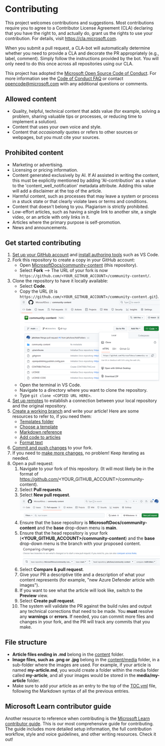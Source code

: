 # Contributing

This project welcomes contributions and suggestions. Most contributions require you to
agree to a Contributor License Agreement (CLA) declaring that you have the right to,
and actually do, grant us the rights to use your contribution. For details, visit
https://cla.microsoft.com.

When you submit a pull request, a CLA-bot will automatically determine whether you need
to provide a CLA and decorate the PR appropriately (e.g., label, comment). Simply follow the
instructions provided by the bot. You will only need to do this once across all repositories using our CLA.

This project has adopted the [Microsoft Open Source Code of Conduct](https://opensource.microsoft.com/codeofconduct/).
For more information see the [Code of Conduct FAQ](https://opensource.microsoft.com/codeofconduct/faq/)
or contact [opencode@microsoft.com](mailto:opencode@microsoft.com) with any additional questions or comments.

## Allowed content

* Quality, helpful, technical content that adds value (for example, solving a problem, sharing valuable tips or processes, or reducing time to implement a solution).
* Content that uses your own voice and style.
* Content that *occasionally* quotes or refers to other sources or webpages, but you must cite your sources.

## Prohibited content

* Marketing or advertising.
* Licensing or pricing information.
* Content generated exclusively by AI. If AI assisted in writing the content, this must be explicitly mentioned by adding 'AI-contribution' as a value to the 'content_well_notification' metadata attribute. Adding this value will add a disclaimer at the top of the article.
* Harmful content, such as processes that may leave a system or process in a stuck state or that clearly violate laws or terms and conditions.
* Content that doesn't belong to you. Plagiarism is strictly prohibited.
* Low-effort articles, such as having a single link to another site, a single video, or an article with only links in it.
* Articles where the primary purpose is self-promotion.
* News and announcements.

## Get started contributing

1. [Set up your GitHub account](https://learn.microsoft.com/contribute/content/#create-a-github-account) and [install authoring tools](https://learn.microsoft.com/contribute/content/get-started-setup-tools) such as VS Code.
1. Fork this repository to create a copy in your GitHub account:
    * Open [MicrosoftDocs/community-content](https://github.com/MicrosoftDocs/community-content) (this repository).
    * Select **Fork** --> The URL of your fork is now `https://github.com/<YOUR_GITHUB_ACCOUNT>/community-content/`.
1. Clone the repository to have it locally available:
    * Select **Code**.
    * Copy the URL (it is `https://github.com/<YOUR_GITHUB_ACCOUNT>/community-content.git`).
      ![clone repo](community-content/media/contribution/clone-url.png)
    * Open the terminal in VS Code.
    * Navigate to a directory where you want to clone the repository.
    * Type `git clone <COPIED URL HERE>`.
1. [Set up remotes](https://learn.microsoft.com/contribute/content/get-started-setup-local#set-up-remotes) to establish a connection between your local repository and the original repository.
1. [Create a working branch](https://learn.microsoft.com/contribute/content/how-to-write-major-edits?tabs=terminal#create-and-check-out-your-working-branch) and write your article! Here are some resources to refer to, if you need them:
    * [Templates folder](https://github.com/MicrosoftDocs/community-content/tree/main/community-content/templates)
    * [Choose a template](https://github.com/MicrosoftDocs/community-content/blob/main/community-content/templates/content-type-comparison.md)
    * [Markdown reference](https://learn.microsoft.com/contribute/content/markdown-reference)
    * [Add code to articles](https://learn.microsoft.com/contribute/content/code-in-docs)
    * [Format text](https://learn.microsoft.com/contribute/content/text-formatting-guidelines)
1. [Commit and push changes](https://learn.microsoft.com/contribute/content/how-to-write-major-edits?tabs=terminal#commit-and-push-your-changes) to your fork.
1. If you need to [make more changes](https://learn.microsoft.com/contribute/content/how-to-write-major-edits?tabs=terminal#make-your-next-change), no problem! Keep iterating as needed.
1. Open a pull request:
    1. Navigate to your fork of this repository. (It will most likely be in the format of https://github.com/<YOUR_GITHUB_ACCOUNT>/community-content).
    1. Select **Pull requests**.
    1. Select **New pull request**.
       ![pull request tab](community-content/media/contribution/pull-request-tab.png)
    1. Ensure that the base repository is **MicrosoftDocs/community-content** and the **base** drop-down menu is **main**.
    1. Ensure that the head repository is your fork (**<YOUR_GITHUB_ACCOUNT>/community-content**) and the **base** drop-down menu is the branch with your proposed content.
       ![pr-request](community-content/media/contribution/pull-request-request.png)
    1. Select **Compare & pull request**.
    1. Give your PR a descriptive title and a description of what your content represents (for example, "new Azure Defender article with images").
    1. If you want to see what the article will look like, switch to the **Preview** view.
    1. Select **Create pull request**.
    1. The system will validate the PR against the build rules and output any technical corrections that need to be made. You **must** resolve any **warnings** or **errors**. If needed, you can commit more files and changes in your fork, and the PR will track any commits that you make.

## File structure

* **Article files ending in .md** belong in the [content](https://github.com/MicrosoftDocs/community-content/tree/main/community-content/content) folder.
* **Image files, such as .png or .jpg** belong in the [content/media](https://github.com/MicrosoftDocs/community-content/tree/main/community-content/content/media) folder, in a sub-folder where the images are used. For example, if your article is named **my-article.md**, you would create a folder within the media folder called **my-article**, and all your images would be stored in the **media/my-article** folder.
* Make sure to add your article as an entry to the top of the [TOC.yml](https://github.com/MicrosoftDocs/community-content/blob/main/community-content/content/TOC.yml) file, following the Markdown syntax of all the previous entries.

## Microsoft Learn contributor guide

Another resource to reference when contributing is the [Microsoft Learn contributor guide](https://learn.microsoft.com/contribute/content). This is our most comprehensive guide for contributing. The guide includes more detailed setup information, the full contribution workflow, style and voice guidelines, and other writing resources. Check it out!
